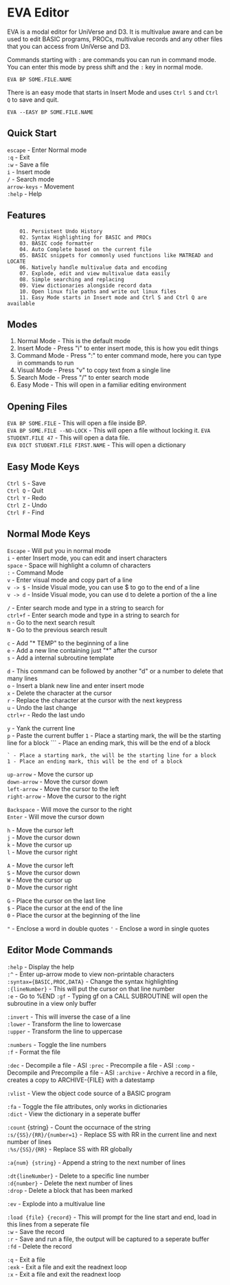 # EVA Editor

EVA is a modal editor for UniVerse and D3. It is multivalue aware and can be used to edit BASIC programs, PROCs, multivalue records and any other files that you can access from UniVerse and D3.

Commands starting with `:` are commands you can run in command mode. You can enter this mode by press shift and the `:` key in normal mode.

```
EVA BP SOME.FILE.NAME
```

There is an easy mode that starts in Insert Mode and uses `Ctrl S` and `Ctrl Q` to save and quit.

```
EVA --EASY BP SOME.FILE.NAME
```

## Quick Start
`escape` - Enter Normal mode  
`:q` - Exit  
`:w` - Save a file  
`i` - Insert mode  
`/` - Search mode  
`arrow-keys` - Movement  
`:help` - Help

## Features
		01. Persistent Undo History
		02. Syntax Highlighting for BASIC and PROCs
		03. BASIC code formatter
		04. Auto Complete based on the current file
		05. BASIC snippets for commonly used functions like MATREAD and LOCATE
		06. Natively handle multivalue data and encoding
		07. Explode, edit and view multivalue data easily
		08. Simple searching and replacing
		09. View dictionaries alongside record data
		10. Open linux file paths and write out linux files
  		11. Easy Mode starts in Insert mode and Ctrl S and Ctrl Q are available

## Modes
1. Normal Mode - This is the default mode  
2. Insert Mode - Press "i" to enter insert mode, this is how you edit things  
3. Command Mode - Press ":" to enter command mode, here you can type in commands to run  
4. Visual Mode -  Press "v" to copy text from a single line  
5. Search Mode - Press "/" to enter search mode
6. Easy Mode - This will open in a familiar editing environment

## Opening Files
`EVA BP SOME.FILE` - This will open a file inside BP.  
`EVA BP SOME.FILE --NO-LOCK` - This will open a file without locking it.
`EVA STUDENT.FILE 47` - This will open a data file.  
`EVA DICT STUDENT.FILE FIRST.NAME` - This will open a dictionary  

## Easy Mode Keys
`Ctrl S` - Save  
`Ctrl Q` - Quit  
`Ctrl Y` - Redo  
`Ctrl Z` - Undo  
`Ctrl F` - Find  

## Normal Mode Keys
`Escape` - Will put you in normal mode  
`i` - enter Insert mode, you can edit and insert characters  
`space` - Space will highlight a column of characters  
`:` - Command Mode  
`v` - Enter visual mode and copy part of a line  
`v -> $` - Inside Visual mode, you can use $ to go to the end of a line  
`v -> d` - Inside Visual mode, you can use d to delete a portion of the a line  

`/` - Enter search mode and type in a string to search for  
`ctrl+f` - Enter search mode and type in a string to search for  
`n` - Go to the next search result  
`N` - Go to the previous search result  

`c` - Add "* TEMP" to the beginning of a line  
`e` - Add a new line containing just "*" after the cursor  
`s` - Add a internal subroutine template

`d` - This command can be followed by another "d" or a number to delete that many lines  
`o` - Insert a blank new line and enter insert mode  
`x` - Delete the character at the cursor  
`r` - Replace the character at the cursor with the next keypress  
`u` - Undo the last change  
`ctrl+r` - Redo the last undo  

`y` - Yank the current line  
`p` - Paste the current buffer 
`1` - Place a starting mark, the will be the starting line for a block
`\`` - Place an ending mark, this will be the end of a block

```
` - Place a starting mark, the will be the starting line for a block  
1 - Place an ending mark, this will be the end of a block  
```

`up-arrow` - Move the cursor up  
`down-arrow` - Move the cursor down  
`left-arrow` - Move the cursor to the left  
`right-arrow` - Move the cursor to the right  

`Backspace` - Will move the cursor to the right  
`Enter` - Will move the cursor down  

`h` - Move the cursor left    
`j` - Move the cursor down    
`k` - Move the cursor up  
`l` - Move the cursor right  

`A` - Move the cursor left    
`S` - Move the cursor down    
`W` - Move the cursor up  
`D` - Move the cursor right  

`G` - Place the cursor on the last line  
`$` - Place the cursor at the end of the line  
`0` - Place the cursor at the beginning of the line  

`"` - Enclose a word in double quotes
`'` - Enclose a word in single quotes

## Editor Mode Commands
`:help` - Display the help  
`:^` - Enter up-arrow mode to view non-printable characters  
`:syntax={BASIC,PROC,DATA}` - Change the syntax highlighting  
`:{lineNumber}` - This will put the cursor on that line number  
`:e` - Go to %END
`:gf` - Typing gf on a CALL SUBROUTINE will open the subroutine in a view only buffer

`:invert` - This will inverse the case of a line  
`:lower` - Transform the line to lowercase  
`:upper` - Transform the line to uppercase  

`:numbers` - Toggle the line numbers   
`:f` - Format the file  

`:dec` - Decompile a file - ASI
`:prec` - Precompile a file - ASI
`:comp` - Decompile and Precompile a file - ASI
`:archive` - Archive a record in a file, creates a copy to ARCHIVE-{FILE} with a datestamp  

`:vlist` - View the object code source of a BASIC program  

`:fa` - Toggle the file attributes, only works in dictionaries  
`:dict` - View the dictionary in a seperate buffer  

`:count` {string} - Count the occurnace of the string  
`:s/{SS}/{RR}/{number=1}` - Replace SS with RR in the current line and next number of lines  
`:%s/{SS}/{RR}` - Replace SS with RR globally  

`:a{num} {string}` - Append a string to the next number of lines  

`:dt{lineNumber}` - Delete to a specific line number  
`:d{number}` - Delete the next number of lines  
`:drop` - Delete a block that has been marked  

`:ev` - Explode into a multivalue line  

`:load {file} {record}` - This will prompt for the line start and end, load in this lines from a seperate file  
`:w` - Save the record  
`:r` - Save and run a file, the output will be captured to a seperate buffer  
`:fd` - Delete the record  

`:q` - Exit a file  
`:exk` - Exit a file and exit the readnext loop  
`:x` - Exit a file and exit the readnext loop  
